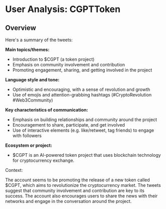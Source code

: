 # User Analysis: CGPTToken

## Overview

Here's a summary of the tweets:

**Main topics/themes:**

* Introduction to $CGPT (a token project)
* Emphasis on community involvement and contribution
* Promoting engagement, sharing, and getting involved in the project

**Language style and tone:**

* Optimistic and encouraging, with a sense of revolution and growth
* Use of emojis and attention-grabbing hashtags (#CryptoRevolution #Web3Community)

**Key characteristics of communication:**

* Emphasis on building relationships and community around the project
* Encouragement to share, participate, and get involved
* Use of interactive elements (e.g. like/retweet, tag friends) to engage with followers

**Ecosystem or project:**

* $CGPT is an AI-powered token project that uses blockchain technology for cryptocurrency exchange.

Context:

The account seems to be promoting the release of a new token called $CGPT, which aims to revolutionize the cryptocurrency market. The tweets suggest that community involvement and contribution are key to its success. The account also encourages users to share the news with their networks and engage in the conversation around the project.
